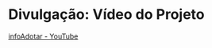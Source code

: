 # Divulgação: Vídeo do Projeto

[infoAdotar - YouTube](https://www.youtube.com/watch?v=3lPYLeWB6AY&feature=youtu.be)
